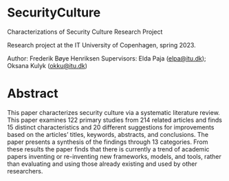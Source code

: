 # SecurityCulture
Characterizations of Security Culture Research Project

Research project at the IT University of Copenhagen, spring 2023. 

Author: Frederik Bøye Henriksen
Supervisors: Elda Paja (elpa@itu.dk); Oksana Kulyk (okku@itu.dk)

# Abstract
This paper characterizes security culture via a systematic literature review. This paper examines 122 primary studies from 214 related articles and finds 15 distinct characteristics and 20 different suggestions for improvements based on the articles’ titles, keywords, abstracts, and conclusions. The paper presents a synthesis of the findings through 13 categories. From these results the paper finds that there is currently a trend of academic papers inventing or re-inventing new frameworks, models, and tools, rather than evaluating and using those already existing and used by other researchers.
